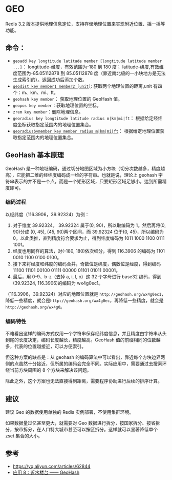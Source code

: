 # GEO

Redis 3.2 版本提供地理信息定位，支持存储地理位置来实现附近位置、摇一摇等功能。

## 命令：

- `geoadd key longtitude latitude member [longtitude latitude member ...]`： longtitude-经度，有效范围为-180 到 180 度； latitude-纬度,有效维度范围为-85.05112878 到 85.05112878 度（靠近南北极的一小块地方是无法生成索引的）。返回成功后添加个数。
- [`geodist key member1 member2 [unit]`](https://redis.io/commands/geodist): 获取两个地理位置的距离,unit 有四个：m、km、mi、ft。
- `geohash key member`： 获取地理位置的 GeoHash 值。
- `geopos key member`：获取地理位置的坐标。
- `zrem key member`：删除地理信息。
- `georadius key longtitude latitude radius m|km|mi|ft`： 根据给定经纬度坐标获取指定范围内的地理位置集合。
- [`georadiusbymember key member radius m|km|mi|ft`](https://redis.io/commands/georadiusbymember)： 根据给定地理位置获取指定范围内的地理位置集合。

## GeoHash 基本原理

GeoHash 是一种地址编码，通过切分地图区域为小方块（切分次数越多，精度越高），它能把二维的经纬度编码成一维的字符串。也就是说，理论上 geohash 字符串表示的并不是一个点，而是一个矩形区域，只要矩形区域足够小，达到所需精度即可。

### 编码过程

以经纬度（116.3906，39.92324）为例：

1. 对于维度 39.92324， 39.92324 属于(0, 90)，所以取编码为 1。然后再将(0, 90)分成 (0, 45), (45, 90)两个区间，而 39.92324 位于(0, 45)，所以编码为 0。以此类推，直到精度符合要求为止，得到纬度编码为 1011 1000 1100 0111 1001。
1. 经度也用同样的算法，对(-180, 180)依次细分，得到 116.3906 的编码为 1101 0010 1100 0100 0100。
1. 接下来将经度和纬度的编码合并，奇数位是纬度，偶数位是经度，得到编码 11100 11101 00100 01111 00000 01101 01011 00001。
1. 最后，用 0-9、b-z（去掉 a, i, l, o）这 32 个字母进行 base32 编码，得到(39.92324, 116.3906)的编码为 wx4g0ec1。

（116.3906，39.92324）对应的地图位置就是 `http://geohash.org/wx4g0ec1`，降低一些精度，就会是`http://geohash.org/wx4g0ec`，再降低一些精度，就会是 `http://geohash.org/wx4g0`。

### 编码特性

不难看出这样的编码方式仅用一个字符串保存经纬度信息，并且精度由字符串从头到尾的长度决定，编码长度越长，精度越高。GeoHash 值的前缀相同的位数越多，代表的位置越接近，可以方便索引。

但这种方案的缺点是：从 geohash 的编码算法中可以看出，靠近每个方块边界两侧的点虽然十分接近，但所属的编码会完全不同。实际应用中，需要通过去搜索环绕当前方块周围的 8 个方块来解决该问题。

除此之外，这个方案也无法直接得到距离，需要程序协助进行后续的排序计算。

## 建议

建议 Geo 的数据使用单独的 Redis 实例部署，不使用集群环境。

如果数据量过亿甚至更大，就需要对 Geo 数据进行拆分，按国家拆分、按省拆分，按市拆分，在人口特大城市甚至可以按区拆分。这样就可以显著降低单个 zset 集合的大小。

## 参考

- <https://yq.aliyun.com/articles/62844>
- [应用 8：近水楼台 —— GeoHash](https://juejin.im/book/5afc2e5f6fb9a07a9b362527/section/5b3b2e106fb9a04fcf59acb8)
